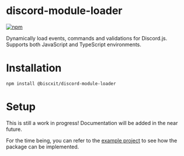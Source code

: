 # discord-module-loader

[![npm](https://img.shields.io/npm/v/@biscxit/discord-module-loader)](https://www.npmjs.com/package/@biscxit/discord-module-loader)

Dynamically load events, commands and validations for Discord.js. Supports both JavaScript and TypeScript environments.

# Installation

```
npm install @biscxit/discord-module-loader
```

# Setup

This is still a work in progress! Documentation will be added in the near future.

For the time being, you can refer to the [example project](https://github.com/biscxit/discord-module-loader/tree/main/example) to see how the package can be implemented.
